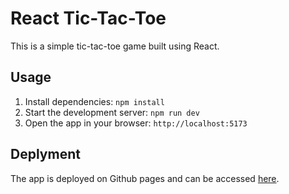 # React Tic-Tac-Toe

This is a simple tic-tac-toe game built using React.

## Usage

1. Install dependencies: `npm install`
2. Start the development server: `npm run dev`
3. Open the app in your browser: `http://localhost:5173`

## Deplyment

The app is deployed on Github pages and can be accessed [here](https://mostafa-ebrahim.github.io/React-tic-tac-toe/).
